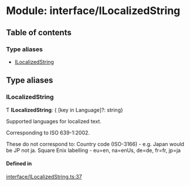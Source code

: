 # Module: interface/ILocalizedString

## Table of contents

### Type aliases

- [ILocalizedString](interface_ILocalizedString.md#ilocalizedstring)

## Type aliases

### ILocalizedString

Ƭ **ILocalizedString**: { [key in Language]?: string}

Supported languages for localized text.

Corresponding to ISO 639-1:2002.

These do not correspond to:
Country code (ISO-3166) - e.g. Japan would be JP not ja.
Square Enix labelling - eu=en, na=enUs, de=de, fr=fr, jp=ja

#### Defined in

[interface/ILocalizedString.ts:37](https://github.com/XIVStats/lodestone/blob/02db3a9/src/interface/ILocalizedString.ts#L37)
